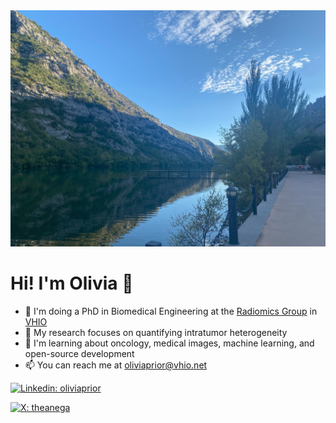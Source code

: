 <img width="1024" alt="Banner" src="./banner_sopeira.jpg">

# Hi! I'm Olivia 👋 

- 🔬 I'm doing a PhD in Biomedical Engineering at the [Radiomics Group](https://radiomicsgroup.github.io/) in [VHIO](https://vhio.net/)
- 🧬 My research focuses on quantifying intratumor heterogeneity
- 🌱 I'm learning about oncology, medical images, machine learning, and open-source development
- 📫 You can reach me at oliviaprior@vhio.net

[![Linkedin: oliviaprior](https://img.shields.io/badge/-oliviaprior-blue?style=flat-square&logo=Linkedin&logoColor=white&link=https://www.linkedin.com/in/ddsjoberg/)](https://www.linkedin.com/in/oliviaprior/)


[![X: theanega](https://img.shields.io/badge/X-%23000000.svg?style=for-the-badge&logo=X&logoColor=white)](https://twitter.com/theanega)
